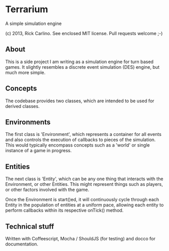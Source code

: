 Terrarium
==========
A simple simulation engine

(c) 2013, Rick Carlino. See enclosed MIT license. Pull requests welcome ;-)

About
-----
This is a side project I am writing as a simulation engine for turn based games. It slightly resembles a discrete event simulation (DES) engine, but much more simple.

Concepts
--------
The codebase provides two classes, which are intended to be used for derived classes.

Environments
------------
The first class is 'Environment', which represents a container for all events and also controls the execution of callbacks to pieces of the simulation. This would typically encompass concepts such as a 'world' or single instance of a game in progress.

Entities
--------
The next class is 'Entity', which can be any one thing that interacts with the Environment, or other Entities. This might represent things such as players, or other factors involved with the game.

Once the Environment is start()ed, it will continuously cycle through each Entity in the population of entities at a uniform pace, allowing each entity to perform callbacks within its respective onTick() method.

Technical stuff
---------------
Written with Coffeescript, Mocha / ShouldJS (for testing) and docco for documentation.